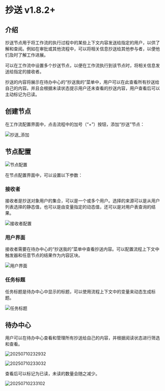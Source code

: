 # 抄送 <Badge>v1.8.2+</Badge>

## 介绍

抄送节点用于将工作流的执行过程中的某些上下文内容发送给指定的用户，以供了解和查阅。例如在审批或其他流程中，可以将相关信息抄送给其他参与者，以便他们及时了解工作进展。

可以在工作流中设置多个抄送节点，以便在工作流执行到该节点时，将相关信息发送给指定的接收者。

抄送的内容将展示在待办中心的“抄送我的”菜单中，用户可以在此查看所有抄送给自己的内容。并且会根据未读状态提示用户还未查看的抄送内容，用户查看后可以主动标记为已读。

## 创建节点

在工作流配置界面中，点击流程中的加号（“+”）按钮，添加“抄送”节点：

![抄送_添加](https://static-docs.nocobase.com/20250710222842.png)

## 节点配置

![节点配置](https://static-docs.nocobase.com/20250710224041.png)

在节点配置界面中，可以设置以下参数：

### 接收者

接收者是抄送对象用户的集合，可以是一个或多个用户。选择的来源可以是从用户列表选择的静态值，也可以是由变量指定的动态值，还可以是对用户表查询的结果。

![接收者配置](https://static-docs.nocobase.com/20250710224421.png)

### 用户界面

接收者需要在待办中心的“抄送我的”菜单中查看抄送内容。可以配置流程上下文中触发器和任意节点的结果作为内容区块。

![用户界面](https://static-docs.nocobase.com/20250710225400.png)

### 任务标题

任务标题是待办中心中显示的标题，可以使用流程上下文中的变量来动态生成标题。

![任务标题](https://static-docs.nocobase.com/20250710225603.png)

## 待办中心

用户可以在待办中心查看和管理所有抄送给自己的内容，并根据阅读状态进行筛选和查看。

![20250710232932](https://static-docs.nocobase.com/20250710232932.png)

![20250710233032](https://static-docs.nocobase.com/20250710233032.png)

查看后可以标记为已读，未读的数量会随之减少。

![20250710233102](https://static-docs.nocobase.com/20250710233102.png)
